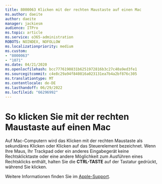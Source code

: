 ```yaml
---
title: 8000063 Klicken mit der rechten Maustaste auf einen Mac
ms.author: daeite
author: daeite
manager: jackiesm
audience: ITPro
ms.topic: article
ms.service: o365-administration
ROBOTS: NOINDEX, NOFOLLOW
ms.localizationpriority: medium
ms.custom:
- "8000063"
- "1071"
ms.date: 04/21/2020
ms.openlocfilehash: bcc7776190831b6251972816b3c27c40a9ed3fe1
ms.sourcegitcommit: c4e8c29a94f840816a023131ea7b4a2bf876c305
ms.translationtype: MT
ms.contentlocale: de-DE
ms.lasthandoff: 06/29/2022
ms.locfileid: "66296992"
---
```

# <a name="how-to-right-click-on-a-mac"></a>So klicken Sie mit der rechten Maustaste auf einen Mac

Auf Mac-Computern wird das Klicken mit der rechten Maustaste als sekundäres Klicken oder Klicken auf das Steuerelement bezeichnet. Wenn Ihre Maus, Ihr Trackpad oder ein anderes Eingabegerät keine Rechtsklicktaste oder eine andere Möglichkeit zum Ausführen eines Rechtsklicks enthält, halten Sie die **CTRL-TASTE** auf der Tastatur gedrückt, während Sie klicken.
  
Weitere Informationen finden Sie im [Apple-Support](https://go.microsoft.com/fwlink/?linkid=2022220&amp;clcid=0x409).
  